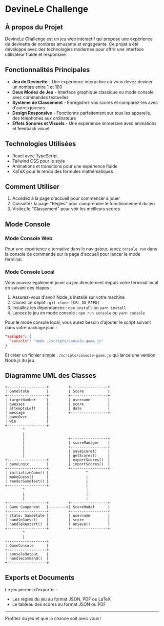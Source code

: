 
# DevineLe Challenge

## À propos du Projet

DevineLe Challenge est un jeu web interactif qui propose une expérience de devinette de nombres amusante et engageante. Ce projet a été développé avec des technologies modernes pour offrir une interface utilisateur fluide et responsive.

## Fonctionnalités Principales

- **Jeu de Devinette** - Une expérience interactive où vous devez deviner un nombre entre 1 et 100
- **Deux Modes de Jeu** - Interface graphique classique ou mode console avec commandes textuelles
- **Système de Classement** - Enregistrez vos scores et comparez-les avec d'autres joueurs
- **Design Responsive** - Fonctionne parfaitement sur tous les appareils, des téléphones aux ordinateurs
- **Effets Sonores et Visuels** - Une expérience immersive avec animations et feedback visuel

## Technologies Utilisées

- React avec TypeScript
- Tailwind CSS pour le style
- Animations et transitions pour une expérience fluide
- KaTeX pour le rendu des formules mathématiques

## Comment Utiliser

1. Accédez à la page d'accueil pour commencer à jouer
2. Consultez la page "Règles" pour comprendre le fonctionnement du jeu
3. Visitez le "Classement" pour voir les meilleurs scores

## Mode Console

### Mode Console Web
Pour une expérience alternative dans le navigateur, tapez `console run` dans la console de commande sur la page d'accueil pour lancer le mode terminal.

### Mode Console Local
Vous pouvez également jouer au jeu directement depuis votre terminal local en suivant ces étapes :

1. Assurez-vous d'avoir Node.js installé sur votre machine
2. Clonez ce dépôt : `git clone [URL_DU_REPO]`
3. Installez les dépendances : `npm install` ou `yarn install`
4. Lancez le jeu en mode console : `npm run console` ou `yarn console`

Pour le mode console local, vous aurez besoin d'ajouter le script suivant dans votre package.json :
```json
"scripts": {
  "console": "node ./scripts/console-game.js"
}
```

Et créer un fichier simple `./scripts/console-game.js` qui lance une version Node.js du jeu.

## Diagramme UML des Classes

```
+------------------+         +-----------------+
| GameState        |         | Score           |
+------------------+         +-----------------+
| targetNumber     |         | username        |
| guesses          |         | score           |
| attemptsLeft     |         | date            |
| message          |         +-----------------+
| gameOver         |
| win              |
+------------------+
        ^
        |
        |                    +-----------------+
        |                    | scoreManager    |
        |                    +-----------------+
        |                    | saveScore()     |
        |                    | getScores()     |
+------------------+         | exportScores()  |
| gameLogic        |         | importScores()  |
+------------------+         +-----------------+
| initializeGame() |                 ^
| makeGuess()      |                 |
| renderGameText() |                 |
+------------------+                 |
        ^                            |
        |                            |
        |                            |
+------------------+         +-----------------+
| Game Component   |-------->| ScoreModal      |
+------------------+         +-----------------+
| state: GameState |         | username        |
| handleGuess()    |         | score           |
| handleRestart()  |         | onSave()        |
+------------------+         +-----------------+
        ^
        |
+------------------+
| GameConsole      |
+------------------+
| consoleOutput    |
| handleCommand()  |
+------------------+
```

## Exports et Documents

Le jeu permet d'exporter :
- Les règles du jeu au format JSON, PDF ou LaTeX
- Le tableau des scores au format JSON ou PDF

---

Profitez du jeu et que la chance soit avec vous !